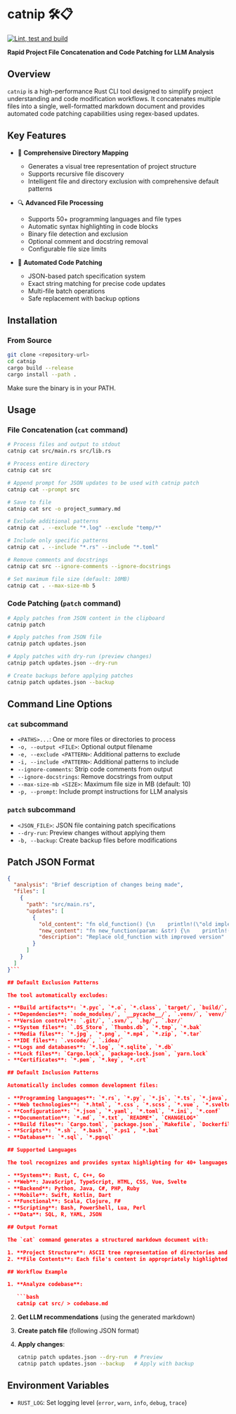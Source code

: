 # catnip 🛠️📋

[![Lint, test and build](https://github.com/facorazza/catnip/actions/workflows/build.yml/badge.svg)](https://github.com/facorazza/catnip/actions/workflows/build.yml)

**Rapid Project File Concatenation and Code Patching for LLM Analysis**

## Overview

`catnip` is a high-performance Rust CLI tool designed to simplify project understanding and code modification workflows. It concatenates multiple files into a single, well-formatted markdown document and provides automated code patching capabilities using regex-based updates.

## Key Features

- 📂 **Comprehensive Directory Mapping**

  - Generates a visual tree representation of project structure
  - Supports recursive file discovery
  - Intelligent file and directory exclusion with comprehensive default patterns

- 🔍 **Advanced File Processing**

  - Supports 50+ programming languages and file types
  - Automatic syntax highlighting in code blocks
  - Binary file detection and exclusion
  - Optional comment and docstring removal
  - Configurable file size limits

- 🔧 **Automated Code Patching**

  - JSON-based patch specification system
  - Exact string matching for precise code updates
  - Multi-file batch operations
  - Safe replacement with backup options

## Installation

### From Source

```bash
git clone <repository-url>
cd catnip
cargo build --release
cargo install --path .
```

Make sure the binary is in your PATH.

## Usage

### File Concatenation (`cat` command)

```bash
# Process files and output to stdout
catnip cat src/main.rs src/lib.rs

# Process entire directory
catnip cat src

# Append prompt for JSON updates to be used with catnip patch
catnip cat --prompt src

# Save to file
catnip cat src -o project_summary.md

# Exclude additional patterns
catnip cat . --exclude "*.log" --exclude "temp/*"

# Include only specific patterns
catnip cat . --include "*.rs" --include "*.toml"

# Remove comments and docstrings
catnip cat src --ignore-comments --ignore-docstrings

# Set maximum file size (default: 10MB)
catnip cat . --max-size-mb 5
```

### Code Patching (`patch` command)

```bash
# Apply patches from JSON content in the clipboard
catnip patch

# Apply patches from JSON file
catnip patch updates.json

# Apply patches with dry-run (preview changes)
catnip patch updates.json --dry-run

# Create backups before applying patches
catnip patch updates.json --backup
```

## Command Line Options

### `cat` subcommand

- `<PATHS>...`: One or more files or directories to process
- `-o, --output <FILE>`: Optional output filename
- `-e, --exclude <PATTERN>`: Additional patterns to exclude
- `-i, --include <PATTERN>`: Additional patterns to include
- `--ignore-comments`: Strip code comments from output
- `--ignore-docstrings`: Remove docstrings from output
- `--max-size-mb <SIZE>`: Maximum file size in MB (default: 10)
- `-p, --prompt`: Include prompt instructions for LLM analysis

### `patch` subcommand

- `<JSON_FILE>`: JSON file containing patch specifications
- `--dry-run`: Preview changes without applying them
- `-b, --backup`: Create backup files before modifications

## Patch JSON Format

```json
{
  "analysis": "Brief description of changes being made",
  "files": [
    {
      "path": "src/main.rs",
      "updates": [
        {
          "old_content": "fn old_function() {\n    println!(\"old implementation\");\n}",
          "new_content": "fn new_function(param: &str) {\n    println!(\"Updated: {}\", param);\n}",
          "description": "Replace old_function with improved version"
        }
      ]
    }
  ]
}```

## Default Exclusion Patterns

The tool automatically excludes:

- **Build artifacts**: `*.pyc`, `*.o`, `*.class`, `target/`, `build/`, `dist/`
- **Dependencies**: `node_modules/`, `__pycache__/`, `.venv/`, `venv/`
- **Version control**: `.git/`, `.svn/`, `.hg/`, `.bzr/`
- **System files**: `.DS_Store`, `Thumbs.db`, `*.tmp`, `*.bak`
- **Media files**: `*.jpg`, `*.png`, `*.mp4`, `*.zip`, `*.tar`
- **IDE files**: `.vscode/`, `.idea/`
- **Logs and databases**: `*.log`, `*.sqlite`, `*.db`
- **Lock files**: `Cargo.lock`, `package-lock.json`, `yarn.lock`
- **Certificates**: `*.pem`, `*.key`, `*.crt`

## Default Inclusion Patterns

Automatically includes common development files:

- **Programming languages**: `*.rs`, `*.py`, `*.js`, `*.ts`, `*.java`, `*.go`, `*.cpp`, `*.c`, `*.h`
- **Web technologies**: `*.html`, `*.css`, `*.scss`, `*.vue`, `*.svelte`
- **Configuration**: `*.json`, `*.yaml`, `*.toml`, `*.ini`, `*.conf`
- **Documentation**: `*.md`, `*.txt`, `README*`, `CHANGELOG*`
- **Build files**: `Cargo.toml`, `package.json`, `Makefile`, `Dockerfile*`
- **Scripts**: `*.sh`, `*.bash`, `*.ps1`, `*.bat`
- **Database**: `*.sql`, `*.pgsql`

## Supported Languages

The tool recognizes and provides syntax highlighting for 40+ languages including:

- **Systems**: Rust, C, C++, Go
- **Web**: JavaScript, TypeScript, HTML, CSS, Vue, Svelte
- **Backend**: Python, Java, C#, PHP, Ruby
- **Mobile**: Swift, Kotlin, Dart
- **Functional**: Scala, Clojure, F#
- **Scripting**: Bash, PowerShell, Lua, Perl
- **Data**: SQL, R, YAML, JSON

## Output Format

The `cat` command generates a structured markdown document with:

1. **Project Structure**: ASCII tree representation of directories and files
2. **File Contents**: Each file's content in appropriately highlighted code blocks

## Workflow Example

1. **Analyze codebase**:

   ```bash
   catnip cat src/ > codebase.md
   ```

2. **Get LLM recommendations** (using the generated markdown)

3. **Create patch file** (following JSON format)

4. **Apply changes**:

   ```bash
   catnip patch updates.json --dry-run  # Preview
   catnip patch updates.json --backup   # Apply with backup
   ```

## Environment Variables

- `RUST_LOG`: Set logging level (`error`, `warn`, `info`, `debug`, `trace`)
